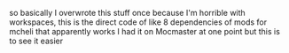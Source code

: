 so basically I overwrote this stuff once because I'm horrible with workspaces, this is the direct code of like 8 dependencies of mods for mcheli that apparently works I had it on Mocmaster at one point but this is to see it easier 
